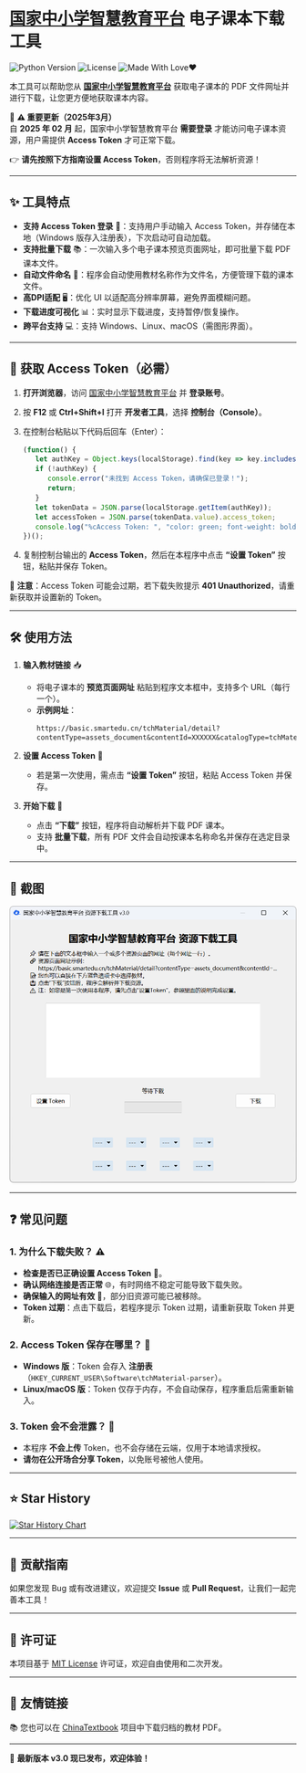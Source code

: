 # [国家中小学智慧教育平台](https://basic.smartedu.cn/tchMaterial/) 电子课本下载工具  

![Python Version](https://img.shields.io/badge/Python-3.x-blue.svg)
![License](https://img.shields.io/badge/License-MIT-green.svg)
![Made With Love❤️](https://img.shields.io/badge/Made_With-%E2%9D%A4-red.svg)

本工具可以帮助您从 **[国家中小学智慧教育平台](https://basic.smartedu.cn/tchMaterial/)** 获取电子课本的 PDF 文件网址并进行下载，让您更方便地获取课本内容。  

📢 **⚠️ 重要更新（2025年3月）**  
自 **2025 年 02 月** 起，国家中小学智慧教育平台 **需要登录** 才能访问电子课本资源，用户需提供 **Access Token** 才可正常下载。  

👉 **请先按照下方指南设置 Access Token**，否则程序将无法解析资源！  

---

## ✨ 工具特点  

- **支持 Access Token 登录** 🔑：支持用户手动输入 Access Token，并存储在本地（Windows 版存入注册表），下次启动可自动加载。   
- **支持批量下载** 📚：一次输入多个电子课本预览页面网址，即可批量下载 PDF 课本文件。  
- **自动文件命名** 📂：程序会自动使用教材名称作为文件名，方便管理下载的课本文件。  
- **高DPI适配** 🖥️：优化 UI 以适配高分辨率屏幕，避免界面模糊问题。  
- **下载进度可视化** 📊：实时显示下载进度，支持暂停/恢复操作。  
- **跨平台支持** 💻：支持 Windows、Linux、macOS（需图形界面）。  

---

## 🔑 获取 Access Token（必需）  

1. **打开浏览器**，访问 [国家中小学智慧教育平台](https://auth.smartedu.cn/uias/login) 并 **登录账号**。  
2. 按 **F12** 或 **Ctrl+Shift+I** 打开 **开发者工具**，选择 **控制台（Console）**。  
3. 在控制台粘贴以下代码后回车（Enter）：  

   ```javascript
   (function() {
      let authKey = Object.keys(localStorage).find(key => key.includes("ND_UC_AUTH"));
      if (!authKey) {
         console.error("未找到 Access Token，请确保已登录！");
         return;
      }
      let tokenData = JSON.parse(localStorage.getItem(authKey));
      let accessToken = JSON.parse(tokenData.value).access_token;
      console.log("%cAccess Token: ", "color: green; font-weight: bold", accessToken);
   })();
   ```
4. 复制控制台输出的 **Access Token**，然后在本程序中点击 **“设置 Token”** 按钮，粘贴并保存 Token。  

🚨 **注意**：Access Token 可能会过期，若下载失败提示 **401 Unauthorized**，请重新获取并设置新的 Token。  

---

## 🛠️ 使用方法  

1. **输入教材链接** 📥  
   - 将电子课本的 **预览页面网址** 粘贴到程序文本框中，支持多个 URL（每行一个）。  
   - **示例网址**：  
     ```
     https://basic.smartedu.cn/tchMaterial/detail?contentType=assets_document&contentId=XXXXXX&catalogType=tchMaterial&subCatalog=tchMaterial
     ```

2. **设置 Access Token** 🔑  
   - 若是第一次使用，需点击 **“设置 Token”** 按钮，粘贴 Access Token 并保存。  

3. **开始下载** 🚀  
   - 点击 **“下载”** 按钮，程序将自动解析并下载 PDF 课本。  
   - 支持 **批量下载**，所有 PDF 文件会自动按课本名称命名并保存在选定目录中。  

---

## 📸 截图  

![程序截图](./res/PixPin_2025-03-14_23-44-26.png)  

---

## ❓ 常见问题  

### 1. **为什么下载失败？** ⚠️  

- **检查是否已正确设置 Access Token** 🔑。  
- **确认网络连接是否正常** 🌐，有时网络不稳定可能导致下载失败。  
- **确保输入的网址有效** 🔗，部分旧资源可能已被移除。  
- **Token 过期**：点击下载后，若程序提示 Token 过期，请重新获取 Token 并更新。  

### 2. **Access Token 保存在哪里？** 💾  

- **Windows 版**：Token 会存入 **注册表**（`HKEY_CURRENT_USER\Software\tchMaterial-parser`）。  
- **Linux/macOS 版**：Token 仅存于内存，不会自动保存，程序重启后需重新输入。  

### 3. **Token 会不会泄露？** 🔐  

- 本程序 **不会上传** Token，也不会存储在云端，仅用于本地请求授权。  
- **请勿在公开场合分享 Token**，以免账号被他人使用。  

---

## ⭐ Star History

[![Star History Chart](https://api.star-history.com/svg?repos=happycola233/tchMaterial-parser&type=Date)](https://star-history.com/#happycola233/tchMaterial-parser&Date)

---

## 🤝 贡献指南  

如果您发现 Bug 或有改进建议，欢迎提交 **Issue** 或 **Pull Request**，让我们一起完善本工具！  

---

## 📜 许可证  

本项目基于 [MIT License](LICENSE) 许可证，欢迎自由使用和二次开发。  

---

## 💌 友情链接  

📚 您也可以在 [ChinaTextbook](https://github.com/TapXWorld/ChinaTextbook) 项目中下载归档的教材 PDF。  

---

🚀 **最新版本 v3.0 现已发布，欢迎体验！**